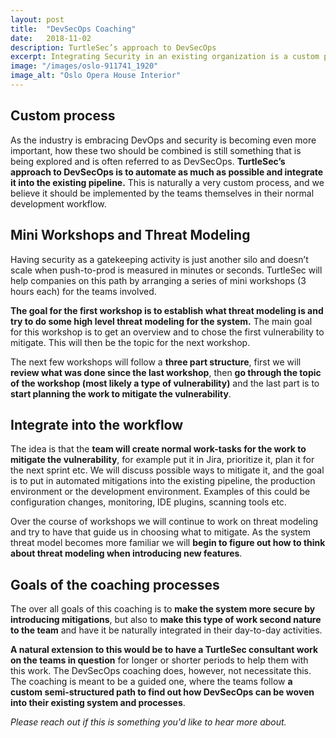 ```yaml
---
layout: post
title:  "DevSecOps Coaching"
date:   2018-11-02
description: TurtleSec’s approach to DevSecOps
excerpt: Integrating Security in an existing organization is a custom process which has to be tailored to the company, product and market.
image: "/images/oslo-911741_1920"
image_alt: "Oslo Opera House Interior"
---
```


## Custom process

As the industry is embracing DevOps and security is becoming even more important, how these two should be combined is still something that is being explored and is often referred to as DevSecOps. **TurtleSec’s approach to DevSecOps is to automate as much as possible and integrate it into the existing pipeline.** This is naturally a very custom process, and we believe it should be implemented by the teams themselves in their normal development workflow.

## Mini Workshops and Threat Modeling

Having security as a gatekeeping activity is just another silo and doesn’t scale when push-to-prod is measured in minutes or seconds. TurtleSec will help companies on this path by arranging a series of mini workshops (3 hours each) for the teams involved. 

**The goal for the first workshop is to establish what threat modeling is and try to do some high level threat modeling for the system.** The main goal for this workshop is to get an overview and to chose the first vulnerability to mitigate. This will then be the topic for the next workshop.

The next few workshops will follow a **three part structure**, first we will **review what was done since the last workshop**, then **go through the topic of the workshop (most likely a type of vulnerability)** and the last part is to **start planning the work to mitigate the vulnerability**.

## Integrate into the workflow

The idea is that the **team will create normal work-tasks for the work to mitigate the vulnerability**, for example put it in Jira, prioritize it, plan it for the next sprint etc. We will discuss possible ways to mitigate it, and the goal is to put in automated mitigations into the existing pipeline, the production environment or the development environment. Examples of this could be configuration changes, monitoring, IDE plugins, scanning tools etc.

Over the course of workshops we will continue to work on threat modeling and try to have that guide us in choosing what to mitigate. As the system threat model becomes more familiar we will **begin to figure out how to think about threat modeling when introducing new features**.

## Goals of the coaching processes

The over all goals of this coaching is to **make the system more secure by introducing mitigations**, but also to **make this type of work second nature to the team** and have it be naturally integrated in their day-to-day activities.

**A natural extension to this would be to have a TurtleSec consultant work on the teams in question** for longer or shorter periods to help them with this work. The DevSecOps coaching does, however, not necessitate this. The coaching is meant to be a guided one, where the teams follow **a custom semi-structured path to find out how DevSecOps can be woven into their existing system and processes**.

*Please reach out if this is something you'd like to hear more about.*